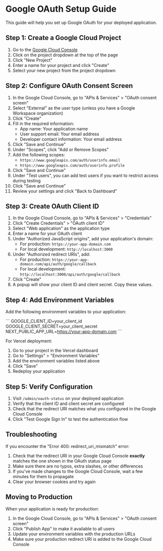 # Google OAuth Setup Guide

This guide will help you set up Google OAuth for your deployed application.

## Step 1: Create a Google Cloud Project

1. Go to the [Google Cloud Console](https://console.cloud.google.com/)
2. Click on the project dropdown at the top of the page
3. Click "New Project"
4. Enter a name for your project and click "Create"
5. Select your new project from the project dropdown

## Step 2: Configure OAuth Consent Screen

1. In the Google Cloud Console, go to "APIs & Services" > "OAuth consent screen"
2. Select "External" as the user type (unless you have a Google Workspace organization)
3. Click "Create"
4. Fill in the required information:
   - App name: Your application name
   - User support email: Your email address
   - Developer contact information: Your email address
5. Click "Save and Continue"
6. Under "Scopes", click "Add or Remove Scopes"
7. Add the following scopes:
   - `https://www.googleapis.com/auth/userinfo.email`
   - `https://www.googleapis.com/auth/userinfo.profile`
8. Click "Save and Continue"
9. Under "Test users", you can add test users if you want to restrict access during testing
10. Click "Save and Continue"
11. Review your settings and click "Back to Dashboard"

## Step 3: Create OAuth Client ID

1. In the Google Cloud Console, go to "APIs & Services" > "Credentials"
2. Click "Create Credentials" > "OAuth client ID"
3. Select "Web application" as the application type
4. Enter a name for your OAuth client
5. Under "Authorized JavaScript origins", add your application's domain:
   - For production: `https://your-app-domain.com`
   - For local development: `http://localhost:3000`
6. Under "Authorized redirect URIs", add:
   - For production: `https://your-app-domain.com/api/auth/google/callback`
   - For local development: `http://localhost:3000/api/auth/google/callback`
7. Click "Create"
8. A popup will show your client ID and client secret. Copy these values.

## Step 4: Add Environment Variables

Add the following environment variables to your application:

\`\`\`
GOOGLE_CLIENT_ID=your_client_id
GOOGLE_CLIENT_SECRET=your_client_secret
NEXT_PUBLIC_APP_URL=https://your-app-domain.com
\`\`\`

For Vercel deployment:
1. Go to your project in the Vercel dashboard
2. Go to "Settings" > "Environment Variables"
3. Add the environment variables listed above
4. Click "Save"
5. Redeploy your application

## Step 5: Verify Configuration

1. Visit `/admin/oauth-status` on your deployed application
2. Verify that the client ID and client secret are configured
3. Check that the redirect URI matches what you configured in the Google Cloud Console
4. Click "Test Google Sign In" to test the authentication flow

## Troubleshooting

If you encounter the "Error 400: redirect_uri_mismatch" error:

1. Check that the redirect URI in your Google Cloud Console **exactly** matches the one shown in the OAuth status page
2. Make sure there are no typos, extra slashes, or other differences
3. If you've made changes to the Google Cloud Console, wait a few minutes for them to propagate
4. Clear your browser cookies and try again

## Moving to Production

When your application is ready for production:

1. In the Google Cloud Console, go to "APIs & Services" > "OAuth consent screen"
2. Click "Publish App" to make it available to all users
3. Update your environment variables with the production URLs
4. Make sure your production redirect URI is added to the Google Cloud Console
